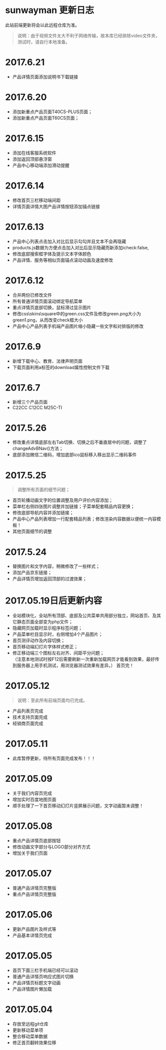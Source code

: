 # sunwayman 更新日志
此站前端更新将会以此远程仓库为准。
>说明：由于视频文件太大不利于网络传输，故本库已经排除video文件夹，测试时，请自行本地准备。

# 2017.6.21
* 产品详情页面添加说明书下载链接

# 2017.6.20
* 添加新重点产品页面T40CS-PLUS页面；
* 添加新重点产品页面T60CS页面；

# 2017.6.15
* 添加在线客服系统软件
* 添加返回顶部悬浮窗
* 产品中心移动端添加滑动提醒

# 2017.6.14
* 修改首页三栏移动端间距
* 详情页面详情大图产品详情按钮添加锚点链接

# 2017.6.13
* 产品中心列表点击加入对比后显示勾勾并且文本不会再隐藏
* products.js数据为方便点击加入对比后显示隐藏而新添加icheck:false,
* 修改底部搜索框字体及提示文本字体颜色
* 产品详情、服务等相似页面锚点滚动动画及速度修改

# 2017.6.12
* 合并两份已修改文件
* 所有普通详情页面滚动绑定导航菜单
* 重点详情页底部切换，鼠标滑过显示图片
* 修改css\skins\square中的green.css文件及修改green.png大小为green1.png，从而改变check框大小
* 产品中心产品列表手机端产品图片缩小隐藏一些文字和对排版的修改

# 2017.6.9
* 新增下载中心、教育、法律声明页面
* 下载页面利用a标签的download属性控制文件下载

# 2017.6.7
* 新增三个产品页面
* C22CC C12CC M25C-TI

# 2017.5.26
* 修改重点详情底部左右Tab切换、切换之后不垂直居中的问题，调整了changeAdvBNav()方法；
* 底部添加微信二维码，增加底部ico鼠标移入移出显示二维码事件

# 2017.5.25
> 调整所有页面的细节问题；
* 首页轮播动画文字的位置调整及用户评价内容添加；
* 菜单栏右侧四张图片调整并加链接；子菜单配套精品内容更换；
* 修改底部导航内容并添加链接；
* 产品中心产品列表增加一行配套精品列表；修改渲染内容数据以便统一内容模板！
* 其他页面细节的调整

# 2017.5.24 
* 替换图片和文字内容，稍微修改了一些样式；
* 添加产品京东链接；
* 产品详情页增加返回顶部的过渡效果；

# 2017.05.19日后更新内容
* 全站模块化，全站所有顶部、底部及公共菜单共用部分独立，网站首页、及其它静态页面全部变为php文件；
* 隐藏网页加载时显示程序标签问题；
* 产品菜单栏目显示时，右侧增加4个产品图片；
* 首页测评动作及内容切换；
* 首页移动端幻灯片字体样式修正；
* 修正移动端三个图标左右对齐、间距平分问题；   
（注意本地测试时按F12后需要刷新一次重新加载网页才能看到效果，最好传到服务器上用手机测试，用浏览器测试效果有差异。）  首页完！

# 2017.05.12
> 说明：至此所有前端页面均已完成。
* 产品列表页完成
* 技术支持页面完成
* 经销商页面完成
# 2017.05.11
* 此库暂停更新，待所有页面完成发布！！！
# 2017.05.09
* 关于我们内容页完成
* 增加实时百度地图页面
* 顺手处理了一下首页移动幻灯片竖屏展示问题，文字动画暂未调整！
# 2017.05.08
* 重点产品详情页底部按钮
* 修改动画文字部分与LOGO部分对齐方式
* 增加关于我们页面
# 2017.05.07
* 普通产品详情页完整版
* 重点产品详情页完整版
# 2017.05.06
* 更新产品图片及样式等
* 产品基本详情页完成
# 2017.05.05
* 首页下面三栏手机端已经可以滚动
* 普通产品详情页响应式图片切换
* 产品详情页标题文字动画
* 产品详情图片懒加载
# 2017.05.04
* 存放至远程git仓库
* 更新移动菜单项
* 整合移动菜单数据
* 修正首页翻转效果位移
